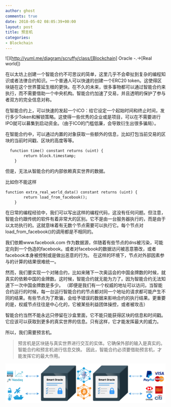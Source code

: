 ```yaml
---
author: ghost
comments: true
date: 2018-05-02 08:05:39+00:00
layout: post
title: 预言机
categories:
- Blockchain
---
```


![](http://yuml.me/diagram/scruffy/class/[Blockchain] Oracle -.->[Real world])

在以太坊上创建一个智能合约不可思议的简单，这里几乎不会牵扯到复杂的编程知识或者法律合约知识。一个普通人可以快速的创建一个ERC20 token。这使得区块链在这个世界蔓延生根的更快。在不久的未来，很多事物都可以通过智能合约来执行，而不需要借助一个中央机构。智能合约加速了交易，并且透明的保护了参与者双方的完全信息对称。

在智能合约上，可以快速的发起一个ICO：给它设定一个起始时间和终止时间，发行多少Token和解锁策略。这使得一些优秀的企业或是项目，可以在不需要进行IPO就可以募集到启动资金。（由于ICO的门槛低廉，会导致衍生出很多骗局）。


在智能合约中，可以通过内置的对象获取一些额外的信息，比如打包当前交易的区块的当前时间戳、区块的高度等等。


```  
  function time() constant returns (uint) {
        return block.timestamp;
    }
```


但是，无法从智能合约的内部依赖真实世界的数据。

比如你不能这样
```
function extra_real_world_data() constant returns (uint) {
        return load_from_facebook();
    }
```

在日常的编程经验中，我们可以写出这样的编程代码，这没有任何问题。但注意，智能合约跟传统的软件有着非常大的区别。它不是由一台服务器执行的，而是由于以太坊执行的。这就意味着有无数个节点需要可以执行它。每个节点对load_from_facebook()的调用都是不相同的。

我们依赖www.facebook.com 作为数据源，伴随着有些节点的dns被污染，可能定向到一个伪造的facebook。或者对facebook的数据访问被恶意篡改，或者facebook本身被控制或是做出恶意的行为。 在这样的环境下，节点对外部因素参与的计算的结果很难统一。

然而，我们要实现一个对赌合约，比如来赌下一次奥运会的中国金牌数的时候，就真实的依赖中国的金牌数。这时候，智能合约就无能为力了。因为智能合约无法知道下一次中国金牌数是多少。 （即便是我们有一个权威的地址可以访问，当智能合约运行的时候，每一台运行智能合约的节点都对同一个地址的请求都可能产生不同的结果。有些节点为了欺骗，会给予错误的数据来影响合约的执行结果。更重要的是，权威节点往往是中心化的，它被某些利益团体操控，或者被攻击）


智能合约当然不能永远只停留在沙盒里面，它不能只能获得区块的信息和时间戳。它应该可以获取到更多的真实世界的信息。只有这样，它才能发挥最大的威力。

所以，我们需要预言机。

> 预言机是区块链与真实世界进行交互的实体。它确保外部的输入是真实的。智能合约和预言机进行信息交换。 因此，智能合约必须要借助预言机，才能发挥它的最大作用。



![](/assets/images/pics/oracle.png)
